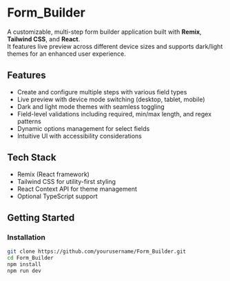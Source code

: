 # Form_Builder

A customizable, multi-step form builder application built with **Remix**, **Tailwind CSS**, and **React**.  
It features live preview across different device sizes and supports dark/light themes for an enhanced user experience.

## Features

- Create and configure multiple steps with various field types
- Live preview with device mode switching (desktop, tablet, mobile)
- Dark and light mode themes with seamless toggling
- Field-level validations including required, min/max length, and regex patterns
- Dynamic options management for select fields
- Intuitive UI with accessibility considerations

## Tech Stack

- Remix (React framework)
- Tailwind CSS for utility-first styling
- React Context API for theme management
- Optional TypeScript support

## Getting Started

### Installation

```bash
git clone https://github.com/yourusername/Form_Builder.git
cd Form_Builder
npm install
npm run dev
